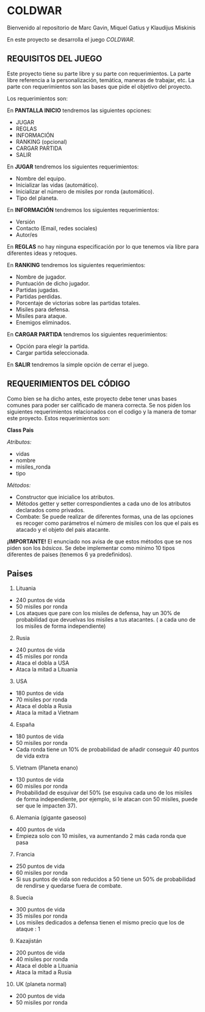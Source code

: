 # COLDWAR 

Bienvenido al repositorio de Marc Gavin, Miquel Gatius y Klaudijus Miskinis

En este proyecto se desarrolla el juego *COLDWAR*.

## REQUISITOS DEL JUEGO

Este proyecto tiene su parte libre y su parte con requerimientos.
La parte libre referencia a la personalización, temática, maneras de trabajar, etc.
La parte con requerimientos son las bases que pide el objetivo del proyecto.

Los requerimientos son:

En **PANTALLA INICIO** tendremos las siguientes opciones:
   - JUGAR
   - REGLAS 
   - INFORMACIÓN
   - RANKING (opcional)
   - CARGAR PARTIDA
   - SALIR
   
 En **JUGAR** tendremos los siguientes requerimientos:
  - Nombre del equipo.
  - Inicializar las vidas (automático).
  - Inicializar el número de misiles por ronda (automático).
  - Tipo del planeta.
  
 En **INFORMACIÓN** tendremos los siguientes requerimientos:
   - Versión
   - Contacto (Email, redes sociales)
   - Autor/es
 
 En **REGLAS** no hay ninguna especificación por lo que tenemos vía libre para diferentes ideas y retoques.
 
 En **RANKING** tendremos los siguientes requerimientos:
 - Nombre de jugador.
 - Puntuación de dicho jugador.
 - Partidas jugadas.
 - Partidas perdidas.
 - Porcentaje de victorias sobre las partidas totales.
 - Misiles para defensa.
 - Misiles para ataque.
 - Enemigos eliminados.

En **CARGAR PARTIDA** tendremos los siguientes requerimientos:
- Opción para elegir la partida.
- Cargar partida seleccionada.

En **SALIR** tendremos la simple opción de cerrar el juego.
  
  ## REQUERIMIENTOS DEL CÓDIGO
  
  Como bien se ha dicho antes, este proyecto debe tener unas bases comunes para poder ser calificado de manera correcta.
  Se nos piden los siguientes requerimientos relacionados con el codigo y la manera de tomar este proyecto. 
  Estos requerimientos son:
  
   **Class Pais**
   
   *Atributos:*
   - vidas
   - nombre
   - misiles_ronda 
   - tipo
 
*Métodos:* 
   - Constructor que inicialice los atributos.
   - Métodos getter y setter correspondientes a cada uno de los atributos declarados como privados.
   - Combate: Se puede realizar de diferentes formas, una de las opciones es recoger como parámetros el número de misiles con los que el pais es atacado y el objeto del pais atacante.

**¡IMPORTANTE!**
El enunciado nos avisa de que estos métodos que se nos piden son los *básicos*.
Se debe implementar como mínimo 10 tipos diferentes de paises (tenemos 6 ya predefinidos).


## Paises

1. Lituania 
- 240 puntos de vida
- 50 misiles por ronda
- Los ataques que pare con los misiles de defensa, hay un 30% de probabilidad que devuelvas los misiles a tus atacantes.
( a cada uno de los misiles de forma independiente)
2. Rusia 
- 240 puntos de vida
- 45 misiles por ronda
- Ataca el dobla a USA
- Ataca la mitad a Lituania
3. USA
- 180 puntos de vida
- 70 misiles por ronda
- Ataca el dobla a Rusia
- Ataca la mitad a Vietnam
4. España
- 180 puntos de vida
- 50 misiles por ronda
- Cada ronda tiene un 10% de probabilidad de añadir conseguir 40 puntos de vida extra
5. Vietnam (Planeta enano)
- 130 puntos de vida
- 60 misiles por ronda
- Probabilidad de esquivar del 50% (se esquiva cada uno de los misiles de forma
independiente, por ejemplo, si le atacan con 50 misiles, puede ser que le impacten
37).
6. Alemania (gigante gaseoso)
- 400 puntos de vida
- Empieza solo con 10 misiles, va aumentando 2 más cada ronda que pasa
7. Francia 
- 250 puntos de vida
- 60 misiles por ronda
- Si sus puntos de vida son reducidos a 50 tiene un 50% de probabilidad de rendirse y quedarse fuera de combate.
8. Suecia
- 300 puntos de vida
- 35 misiles por ronda
- Los misiles dedicados a defensa tienen el mismo precio que los de ataque : 1
9. Kazajistán
- 200 puntos de vida
- 40 misiles por ronda
- Ataca el doble a Lituania
- Ataca la mitad a Rusia
10. UK (planeta normal)
- 200 puntos de vida
- 50 misiles por ronda




